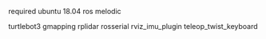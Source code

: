 required
ubuntu 18.04
ros melodic

turtlebot3
gmapping
rplidar
rosserial
rviz_imu_plugin
teleop_twist_keyboard
